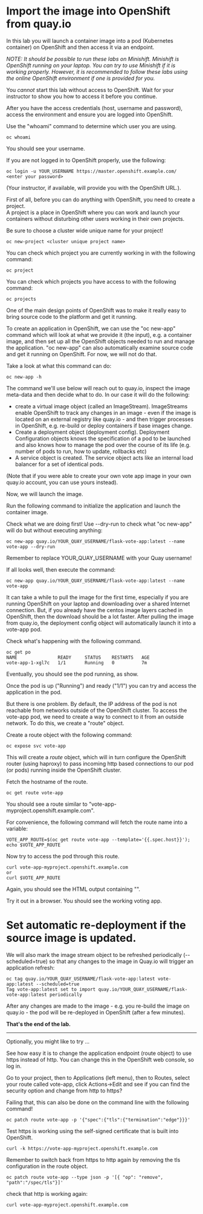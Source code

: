 # Import the image into OpenShift from quay.io 

In this lab you will launch a container image into a pod (Kubernetes container) on OpenShift and then access it via an endpoint.

*NOTE: It should be possible to run these labs on Minishift.  Minishift is OpenShift running on your laptop. You can try to use 
Minishift if it is working properly.  However, it is recommended to follow these labs using the
online OpenShift environment if one is provided for you.*

You *cannot* start this lab without access to OpenShift.  Wait for your instructor to show you how to access it before you continue.

After you have the access credentials (host, username and password), access the environment and ensure you are logged into OpenShift. 

Use the "whoami" command to determine which user you are using.

```
oc whoami
```
You should see your username.

If you are not logged in to OpenShift properly, use the following:

```
oc login -u YOUR_USERNAME https://master.openshift.example.com/
<enter your password>
```
(Your instructor, if available, will provide you with the OpenShift URL.).

First of all, before you can do anything with OpenShift, you need to create a project.  
A project is a place in OpenShift where you can work and launch your containers without disturbing other 
users working in their own projects. 

Be sure to choose a cluster wide unique name for your project!

```
oc new-project <cluster unique project name>
```

You can check which project you are currently working in with the following command:

```
oc project
```

You can check which projects you have access to with the following command:

```
oc projects
```

One of the main design points of OpenShift was to make it really easy to bring source code to the platform and get it running. 

To create an application in OpenShift, we can use the "oc new-app" command which will look at what we provide it (the input), e.g. 
a container image, and then set up all the OpenShift objects needed to run and manage the application. "oc new-app" 
can also automatically examine source code and get it running on OpenShift.  For now, we will not do that.

Take a look at what this command can do:

```
oc new-app -h
```

The command we'll use below will reach out to quay.io, inspect the image meta-data and then decide what to do. In our case it will do the following:
- create a virtual image object (called an ImageStream).  ImageStreams enable OpenShift to track any changes in an image - 
even if the image is located on an external registry like quay.io - and then trigger processes in 
OpenShift, e.g. re-build or deploy containers if base images change.
- Create a deployment object (deployment config).  Deployment Configuration objects knows the specification of a pod to be launched and also knows how to manage the pod over the course of its life (e.g. number of pods to run, how to update, rollbacks etc) 
- A service object is created.  The service object acts like an internal load balancer for a set of identical pods. 

(Note that if you were able to create your own vote app image in your own quay.io account, you can use yours instead).

Now, we will launch the image. 

Run the following command to initialize the application and launch the container image.

Check what we are doing first! Use --dry-run to check what "oc new-app" will do but without executing anything:

```
oc new-app quay.io/YOUR_QUAY_USERNAME/flask-vote-app:latest --name vote-app --dry-run 
```
Remember to replace YOUR_QUAY_USERNAME with your Quay username!

If all looks well, then execute the command: 

```
oc new-app quay.io/YOUR_QUAY_USERNAME/flask-vote-app:latest --name vote-app 
```

It can take a while to pull the image for the first time, especially if you are running OpenShift on your laptop and downloading over a shared Internet connection.   But, if you already have the centos image layers cached in OpenShift, then the download should be a lot faster. 
After pulling the image from quay.io, the deployment config object will automatically launch it into a vote-app pod. 

Check what's happening with the following command.

```
oc get po
NAME               READY     STATUS    RESTARTS   AGE
vote-app-1-xgl7c   1/1       Running   0          7m
```

Eventually, you should see the pod running, as show.


Once the pod is up ("Running") and ready ("1/1") you can try and access the application in the pod.


But there is one problem.  By default, the IP address of the pod is not reachable from networks outside of the OpenShift cluster. 
To access the vote-app pod, we need to create a way to connect to it from an outside network.  To do this, we create a "route" object.  

Create a route object with the following command:

```
oc expose svc vote-app
```

This will create a _route_ object, which will in turn configure the OpenShift router (using haproxy) to pass incoming http based connections to our pod (or pods) running inside the OpenShift cluster. 

Fetch the hostname of the route.

```
oc get route vote-app 
```

You should see a route similar to "vote-app-myproject.openshift.example.com".

For convenience, the following command will fetch the route name into a variable:

```
VOTE_APP_ROUTE=$(oc get route vote-app --template='{{.spec.host}}'); echo $VOTE_APP_ROUTE
```

Now try to access the pod through this route.

```
curl vote-app-myproject.openshift.example.com
or 
curl $VOTE_APP_ROUTE
```

Again, you should see the HTML output containing "<title>Favourite Linux distribution</title>". 

Try it out in a browser.  You should see the working voting app.


# Set automatic re-deployment if the source image is updated. 

We will also mark the image stream object to be refreshed periodically (--scheduled=true) so that any changes to the image in Quay.io will trigger an application refresh:

```
oc tag quay.io/YOUR_QUAY_USERNAME/flask-vote-app:latest vote-app:latest --scheduled=true
Tag vote-app:latest set to import quay.io/YOUR_QUAY_USERNAME/flask-vote-app:latest periodically
```

After any changes are made to the image - e.g. you re-build the image on quay.io - the pod will be re-deployed in OpenShift (after a few minutes). 

**That's the end of the lab.**

---
Optionally, you might like to try ...

See how easy it is to change the application endpoint (route object) to use https instead of http. 
You can change this in the OpenShift web console, so log in.

Go to your project, then to Applications (left menu), then to Routes, select your route called vote-app, click Actions->Edit and see 
if you can find the security option and change from http to https?

Failing that, this can also be done on the command line with the following command!

```
oc patch route vote-app -p '{"spec":{"tls":{"termination":"edge"}}}'
```

Test https is working using the self-signed certificate that is built into OpenShift.

```
curl -k https://vote-app-myproject.openshift.example.com
```

Remember to switch back from https to http again by removing the tls configuration in the route object.

```
oc patch route vote-app --type json -p '[{ "op": "remove", "path":"/spec/tls"}]'
```

check that http is working again:

```
curl vote-app-myproject.openshift.example.com
```


